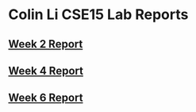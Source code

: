 # Colin Li CSE15 Lab Reports

## [Week 2 Report](week2report.md)

## [Week 4 Report](week4report.md)

## [Week 6 Report](lab-report-3-week-6.md)
